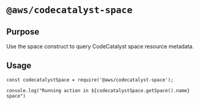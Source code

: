 # `@aws/codecatalyst-space`
## Purpose
Use the space construct to query CodeCatalyst space resource metadata.

## Usage

```
const codecatalystSpace = require('@aws/codecatalyst-space');

console.log("Running action in ${codecatalystSpace.getSpace().name} space")
```
